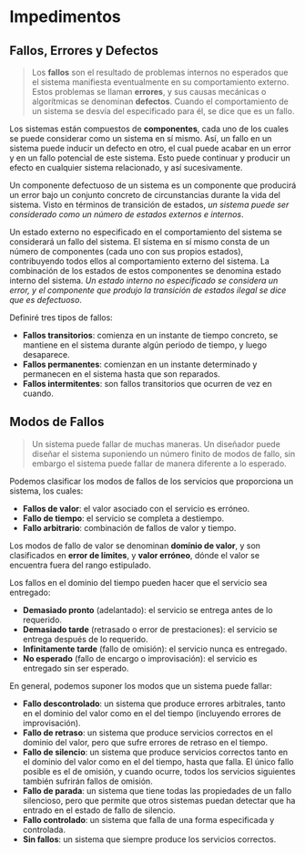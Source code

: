 # Impedimentos

## Fallos, Errores y Defectos
> Los **fallos** son el resultado de problemas internos no esperados que el sistema manifiesta eventualmente en su comportamiento externo. Estos problemas se llaman **errores**, y sus causas mecánicas o algorítmicas se denominan **defectos**. Cuando el comportamiento de un sistema se desvía del especificado para él, se dice que es un fallo.

Los sistemas están compuestos de **componentes**, cada uno de los cuales se puede considerar como un sistema en sí mismo. Así, un fallo en un sistema puede inducir un defecto en otro, el cual puede acabar en un error y en un fallo potencial de este sistema. Esto puede continuar y producir un efecto en cualquier sistema relacionado, y así sucesivamente.

Un componente defectuoso de un sistema es un componente que producirá un error bajo un conjunto concreto de circunstancias durante la vida del sistema. Visto en términos de transición de estados, *un sistema puede ser considerado como un número de estados externos e internos*. 

Un estado externo no especificado en el comportamiento del sistema se considerará un fallo del sistema. El sistema en sí mismo consta de un número de componentes (cada uno con sus propios estados), contribuyendo todos ellos al comportamiento externo del sistema. La combinación de los estados de estos componentes se denomina estado interno del sistema. *Un estado interno no especificado se considera un error, y el componente que produjo la transición de estados ilegal se dice que es defectuoso*.

Definiré tres tipos de fallos:
* **Fallos transitorios**: comienza en un instante de tiempo concreto, se mantiene en el sistema durante algún periodo de tiempo, y luego desaparece.
* **Fallos permanentes**: comienzan en un instante determinado y permanecen en el sistema hasta que son reparados.
* **Fallos intermitentes**: son fallos transitorios que ocurren de vez en cuando.

## Modos de Fallos
> Un sistema puede fallar de muchas maneras. Un diseñador puede diseñar el sistema suponiendo un número finito de modos de fallo, sin embargo el sistema puede fallar de manera diferente a lo esperado. 

Podemos clasificar los modos de fallos de los servicios que proporciona un sistema, los cuales:
* **Fallos de valor**: el valor asociado con el servicio es erróneo.
* **Fallo de tiempo**: el servicio se completa a destiempo.
* **Fallo arbitrario**: combinación de fallos de valor y tiempo.

Los modos de fallo de valor se denominan **domínio de valor**, y son clasificados en **error de límites**, y **valor erróneo**, dónde el valor se encuentra fuera del rango estipulado.

Los fallos en el dominio del tiempo pueden hacer que el servicio sea entregado:
* **Demasiado pronto** (adelantado): el servicio se entrega antes de lo requerido.
* **Demasiado tarde** (retrasado o error de prestaciones): el servicio se entrega después de lo requerido.
* **Infinitamente tarde** (fallo de omisión): el servicio nunca es entregado.
* **No esperado** (fallo de encargo o improvisación): el servicio es entregado sin ser esperado.

En general, podemos suponer los modos que un sistema puede fallar:
* **Fallo descontrolado**: un sistema que produce errores arbitrales, tanto en el dominio del valor como en el del tiempo (incluyendo errores de improvisación).
* **Fallo de retraso**: un sistema que produce servicios correctos en el dominio del valor, pero que sufre errores de retraso en el tiempo.
* **Fallo de silencio**: un sistema que produce servicios correctos tanto en el dominio del valor como en el del tiempo, hasta que falla. El único fallo posible es el de omisión, y cuando ocurre, todos los servicios siguientes también sufrirán fallos de omisión.
* **Fallo de parada**: un sistema que tiene todas las propiedades de un fallo silencioso, pero que permite que otros sistemas puedan detectar que ha entrado en el estado de fallo de silencio.
* **Fallo controlado**: un sistema que falla de una forma especificada y controlada.
* **Sin fallos**: un sistema que siempre produce los servicios correctos.